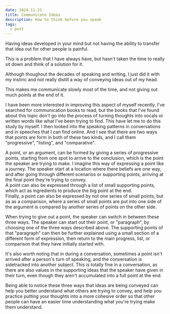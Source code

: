 ```yaml
---
date: 2024-11-21
title: Communicate Ideas
description: How to think before you speak
tags:
  - post
---
```


Having ideas developed in your mind but not having the ability to transfer that idea out for other people is painful.

This is a problem that I have always have, but hasn't taken the time to really sit down and think of a solution for it.

Although thoughout the decades of speaking and writing, I just did it with my instinc and not really distill a way of conveying ideas out of my head.

This makes me communicate slowly most of the time, and not giving out much points at the end of it.

I have been more interested in improving this aspect of myself recently.
I've searched for communication books to read, but the books that I've found about this topic don't go into the process of turning thoughts into vocals or written words like what I've been trying to find.
This have let me to do this study by myself.
I then looked into the speaking patterns in conversations and in speeches that I can find online.
And I see that there are two ways that points are form in both of these two kinds, and I call them "progressive", "listing", and "comparative".

A point, or an argument, can be formed by giving a series of progressive points, starting from one spot to arrive to the conclusion, which is the point the speaker are trying to make. 
I imagine this way of expressing a point like a journey.
The speaker start at a location where there beliefs are one way, and after going through different scenarios or supporting points, arriving at the final point they're trying to convey.\
A point can also be expressed through a list of small supporting points, which act as ingredients to produce the big point at the end. \
Finally, a point can also be expressed by not one series of small points, but as as a comparison, where a series of small points are put into one side of the argument is compared by another series of points on the other side.

When trying to give out a point, the speaker can switch in between these three ways. The speaker can start out their point, or "paragraph", by choosing one of the three ways described above. The supporting points of that "paragraph" can then be further explained using a small section of a different form of expression, then return to the main progress, list, or comparison that they have initially started with.

It's also worth noting that in during a conversation, sometimes a point isn't arrived after a person's turn of speaking, and the conversation is sidetracked into another subject.
This is totally fine in a conversation, as there are also values in the supporting ideas that the speaker have given in their turn, even though they aren't accumulated into a full point at the end.

Being able to notice these three ways that ideas are being conveyed can help you better understand what others are trying to convey, and help you practice putting your thoughts into a more cohesive order so that other people can have an easier time understanding what you're trying make them understand.

